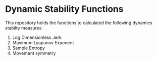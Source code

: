 <h1>Dynamic Stability Functions</h1>

<p>This repository holds the functions to calculated the following dynamics stabilty measures:</p>
<ol>
  <li>Log Dimensionless Jerk</li>
  <li>Maximum Lyapunov Exponent</li>
  <li>Sample Entropy</li>
  <li>Movement symmetry</li>
</ol>
